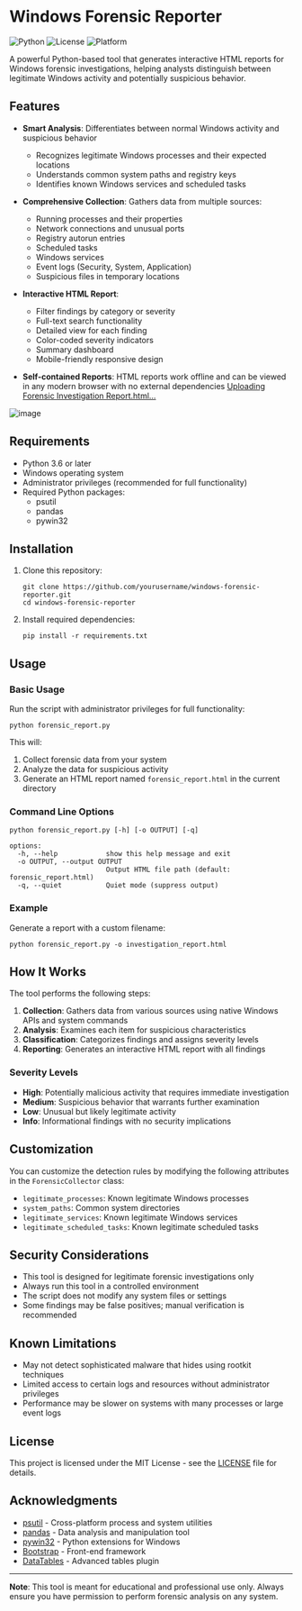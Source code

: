 # Windows Forensic Reporter

![Python](https://img.shields.io/badge/python-3.6+-blue.svg)
![License](https://img.shields.io/badge/license-MIT-green.svg)
![Platform](https://img.shields.io/badge/platform-Windows-lightgrey.svg)

A powerful Python-based tool that generates interactive HTML reports for Windows forensic investigations, helping analysts distinguish between legitimate Windows activity and potentially suspicious behavior.

## Features

- **Smart Analysis**: Differentiates between normal Windows activity and suspicious behavior
  - Recognizes legitimate Windows processes and their expected locations
  - Understands common system paths and registry keys
  - Identifies known Windows services and scheduled tasks

- **Comprehensive Collection**: Gathers data from multiple sources:
  - Running processes and their properties
  - Network connections and unusual ports
  - Registry autorun entries
  - Scheduled tasks
  - Windows services
  - Event logs (Security, System, Application)
  - Suspicious files in temporary locations

- **Interactive HTML Report**:
  - Filter findings by category or severity
  - Full-text search functionality
  - Detailed view for each finding
  - Color-coded severity indicators
  - Summary dashboard
  - Mobile-friendly responsive design

- **Self-contained Reports**: HTML reports work offline and can be viewed in any modern browser with no external dependencies
[Uploading Forensic Investigation Report.html…]()

![image](https://github.com/user-attachments/assets/b3b59a16-d338-429b-9c49-60d018c7e7d8)



## Requirements

- Python 3.6 or later
- Windows operating system
- Administrator privileges (recommended for full functionality)
- Required Python packages:
  - psutil
  - pandas
  - pywin32

## Installation

1. Clone this repository:
   ```
   git clone https://github.com/yourusername/windows-forensic-reporter.git
   cd windows-forensic-reporter
   ```

2. Install required dependencies:
   ```
   pip install -r requirements.txt
   ```

## Usage

### Basic Usage

Run the script with administrator privileges for full functionality:

```
python forensic_report.py
```

This will:
1. Collect forensic data from your system
2. Analyze the data for suspicious activity
3. Generate an HTML report named `forensic_report.html` in the current directory

### Command Line Options

```
python forensic_report.py [-h] [-o OUTPUT] [-q]

options:
  -h, --help            show this help message and exit
  -o OUTPUT, --output OUTPUT
                        Output HTML file path (default: forensic_report.html)
  -q, --quiet           Quiet mode (suppress output)
```

### Example

Generate a report with a custom filename:
```
python forensic_report.py -o investigation_report.html
```

## How It Works

The tool performs the following steps:

1. **Collection**: Gathers data from various sources using native Windows APIs and system commands
2. **Analysis**: Examines each item for suspicious characteristics
3. **Classification**: Categorizes findings and assigns severity levels
4. **Reporting**: Generates an interactive HTML report with all findings

### Severity Levels

- **High**: Potentially malicious activity that requires immediate investigation
- **Medium**: Suspicious behavior that warrants further examination
- **Low**: Unusual but likely legitimate activity
- **Info**: Informational findings with no security implications

## Customization

You can customize the detection rules by modifying the following attributes in the `ForensicCollector` class:

- `legitimate_processes`: Known legitimate Windows processes
- `system_paths`: Common system directories
- `legitimate_services`: Known legitimate Windows services
- `legitimate_scheduled_tasks`: Known legitimate scheduled tasks

## Security Considerations

- This tool is designed for legitimate forensic investigations only
- Always run this tool in a controlled environment
- The script does not modify any system files or settings
- Some findings may be false positives; manual verification is recommended

## Known Limitations

- May not detect sophisticated malware that hides using rootkit techniques
- Limited access to certain logs and resources without administrator privileges
- Performance may be slower on systems with many processes or large event logs

## License

This project is licensed under the MIT License - see the [LICENSE](LICENSE) file for details.

## Acknowledgments

- [psutil](https://github.com/giampaolo/psutil) - Cross-platform process and system utilities
- [pandas](https://pandas.pydata.org/) - Data analysis and manipulation tool
- [pywin32](https://github.com/mhammond/pywin32) - Python extensions for Windows
- [Bootstrap](https://getbootstrap.com/) - Front-end framework
- [DataTables](https://datatables.net/) - Advanced tables plugin

---

**Note**: This tool is meant for educational and professional use only. Always ensure you have permission to perform forensic analysis on any system.
